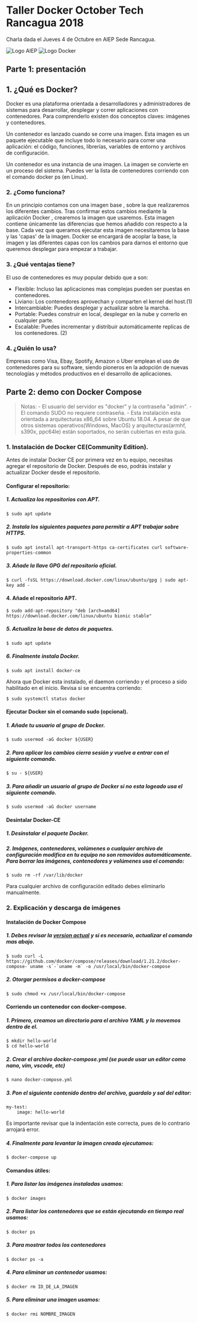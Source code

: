 
# Taller Docker October Tech Rancagua 2018

Charla dada el Jueves 4 de Octubre en AIEP Sede Rancagua.

![Logo AIEP](aiep-logo.png) ![Logo Docker](docker-logo.png)

## Parte 1: presentación

## 1. ¿Qué es Docker?

Docker es una plataforma orientada a desarrolladores y administradores de sistemas para
desarrollar, desplegar y correr aplicaciones con contenedores. Para comprenderlo existen
dos conceptos claves: imágenes y contenedores.

Un contenedor es lanzado cuando se corre una imagen. Esta imagen es un paquete
ejecutable que incluye todo lo necesario para correr una aplicación: el código, funciones,
librerías, variables de entorno y archivos de configuración.

Un contenedor es una instancia de una imagen. La imagen se convierte en un proceso del sistema.
Puedes ver la lista de contenedores corriendo con el comando docker ps (en Linux).

### 2. ¿Como funciona?

En un principio contamos con una imagen base , sobre la que realizaremos los diferentes cambios. Tras confirmar estos cambios mediante la aplicación Docker , crearemos la imagen que usaremos. Esta imagen contiene únicamente las diferencias que hemos añadido con respecto a la base. Cada vez que queramos ejecutar esta imagen necesitaremos la base y las 'capas' de la imagen. Docker se encargará de acoplar la base, la imagen y las diferentes capas con los cambios para darnos el entorno que queremos desplegar para empezar a trabajar.

### 3. ¿Qué ventajas tiene?

El uso de contenedores es muy popular debido que a son:

* Flexible: Incluso las aplicaciones mas complejas pueden ser puestas en contenedores.
* Liviano: Los contenedores aprovechan y comparten el kernel del host.(1)
* Intercambiable: Puedes desplegar y actualizar sobre la marcha.
* Portable: Puedes construir en local, desplegar en la nube y correrlo en cualquier parte.
* Escalable: Puedes incrementar y distribuir automáticamente replicas de los contenedores. (2)

### 4. ¿Quién lo usa?

Empresas como Visa, Ebay, Spotify, Amazon o Uber emplean el uso de contenedores para su software, siendo pioneros en la adopción de nuevas tecnologías y métodos productivos en el desarrollo de aplicaciones.

## Parte 2: demo con Docker Compose

> Notas:
	- El usuario del servidor es "docker" y la contraseña "admin".
	- El comando SUDO no requiere contraseña.
	- Esta instalación esta orientada a arquitecturas x86_64 sobre Ubuntu 18.04. A pesar de que otros
	sistemas operativos(Windows, MacOS) y arquitecturas(armhf, s390x, ppc64le) están soportados, no serán
	cubiertas en esta guía.

### 1. Instalación de Docker CE(Community Edition).

Antes de instalar Docker CE por primera vez en tu equipo, necesitas agregar
el repositorio de Docker. Después de eso, podrás instalar y actualizar Docker desde el repositorio.

#### Configurar el repositorio:

##### 1. Actualiza los repositorios con APT.

	$ sudo apt update

##### 2. Instala los siguientes paquetes para permitir a APT trabajar sobre HTTPS.

	$ sudo apt install apt-transport-https ca-certificates curl software-properties-common

##### 3. Añade la llave GPG del repositorio oficial.

	$ curl -fsSL https://download.docker.com/linux/ubuntu/gpg | sudo apt-key add -

#### 4. Añade el repositorio APT.

	$ sudo add-apt-repository "deb [arch=amd64] https://download.docker.com/linux/ubuntu bionic stable"

##### 5. Actualiza la base de datos de paquetes.

	$ sudo apt update

##### 6. Finalmente instala Docker.

	$ sudo apt install docker-ce

Ahora que Docker esta instalado, el daemon corriendo y el proceso a sido habilitado en el inicio. Revisa si se encuentra corriendo:

	$ sudo systemctl status docker

#### Ejecutar Docker sin el comando sudo (opcional).

##### 1. Añade tu usuario al grupo de Docker.

	$ sudo usermod -aG docker ${USER}

##### 2. Para aplicar los cambios cierra sesión y vuelve a entrar con el siguiente comando.

	$ su - ${USER}

##### 3. Para añadir un usuario al grupo de Docker si no esta logeado usa el siguiente comando.

	$ sudo usermod -aG docker username

#### Desintalar Docker-CE

##### 1. Desinstalar el paquete Docker.

##### 2. Imágenes, contenedores, volúmenes o cualquier archivo de configuración modifica en tu equipo no son removidos automáticamente. Para borrar las imágenes, contenedores y volúmenes usa el comando:

	$ sudo rm -rf /var/lib/docker

Para cualquier archivo de configuración editado debes eliminarlo manualmente.

### 2. Explicación y descarga de imágenes

#### Instalación de Docker Compose

##### 1. Debes revisar la [version actual](https://github.com/docker/compose/releases "Versiones") y si es necesario, actualizar el comando mas abajo.

	$ sudo curl -L https://github.com/docker/compose/releases/download/1.21.2/docker-compose-`uname -s`-`uname -m` -o /usr/local/bin/docker-compose

##### 2. Otorgar permisos a docker-compose

	$ sudo chmod +x /usr/local/bin/docker-compose

#### Corriendo un contenedor con docker-compose.

##### 1. Primero, creamos un directorio para el archivo YAML y lo movemos dentro de el.

	$ mkdir hello-world
	$ cd hello-world

##### 2. Crear el archivo docker-compose.yml (se puede usar un editor como nano, vim, vscode, etc)

	$ nano docker-compose.yml

##### 3. Pon el siguiente contenido dentro del archivo, guardalo y sal del editor:

	my-test:
		image: hello-world

Es importante revisar que la indentación este correcta, pues de lo contrario arrojará error.

##### 4. Finalmente para levantar la imagen creada ejecutamos:

	$ docker-compose up

#### Comandos útiles:

##### 1. Para listar las imágenes instaladas usamos:

	$ docker images

##### 2. Para listar los contenedores que se están ejecutando en tiempo real usamos:

	$ docker ps

##### 3. Para mostrar todos los contenedores

	$ docker ps -a

##### 4. Para eliminar un contenedor usamos:

	$ docker rm ID_DE_LA_IMAGEN

##### 5. Para eliminar una imagen usamos:

	$ docker rmi NOMBRE_IMAGEN
